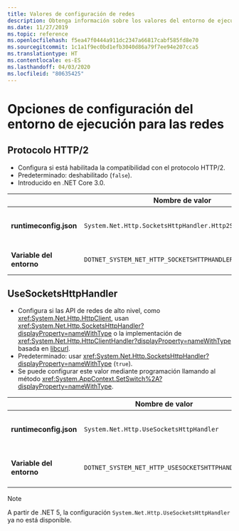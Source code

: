 ```yaml
---
title: Valores de configuración de redes
description: Obtenga información sobre los valores del entorno de ejecución que configuran las redes para las aplicaciones de .NET Core.
ms.date: 11/27/2019
ms.topic: reference
ms.openlocfilehash: f5ea47f0444a911dc2347a66817cabf585fd8e70
ms.sourcegitcommit: 1c1a1f9ec0bd1efb3040d86a79f7ee94e207cca5
ms.translationtype: HT
ms.contentlocale: es-ES
ms.lasthandoff: 04/03/2020
ms.locfileid: "80635425"
---
```

# <a name="run-time-configuration-options-for-networking"></a>Opciones de configuración del entorno de ejecución para las redes

## <a name="http2-protocol"></a>Protocolo HTTP/2

- Configura si está habilitada la compatibilidad con el protocolo HTTP/2.
- Predeterminado: deshabilitado (`false`).
- Introducido en .NET Core 3.0.

| | Nombre de valor | Valores |
| - | - | - |
| **runtimeconfig.json** | `System.Net.Http.SocketsHttpHandler.Http2Support` | `false`: deshabilitado.<br/>`true`: habilitado. |
| **Variable del entorno** | `DOTNET_SYSTEM_NET_HTTP_SOCKETSHTTPHANDLER_HTTP2SUPPORT` | `0`: deshabilitado.<br/>`1`: habilitado. |

## <a name="usesocketshttphandler"></a>UseSocketsHttpHandler

- Configura si las API de redes de alto nivel, como <xref:System.Net.Http.HttpClient>, usan <xref:System.Net.Http.SocketsHttpHandler?displayProperty=nameWithType> o la implementación de <xref:System.Net.Http.HttpClientHandler?displayProperty=nameWithType> basada en [libcurl](https://curl.haxx.se/libcurl/).
- Predeterminado: usar <xref:System.Net.Http.SocketsHttpHandler?displayProperty=nameWithType> (`true`).
- Se puede configurar este valor mediante programación llamando al método <xref:System.AppContext.SetSwitch%2A?displayProperty=nameWithType>.

| | Nombre de valor | Valores |
| - | - | - |
| **runtimeconfig.json** | `System.Net.Http.UseSocketsHttpHandler` | `true`: habilita el uso de <xref:System.Net.Http.SocketsHttpHandler>.<br/>`false`: habilita el uso de <xref:System.Net.Http.HttpClientHandler>. |
| **Variable del entorno** | `DOTNET_SYSTEM_NET_HTTP_USESOCKETSHTTPHANDLER` | `1`: habilita el uso de <xref:System.Net.Http.SocketsHttpHandler>.<br/>`0`: habilita el uso de <xref:System.Net.Http.HttpClientHandler>. |

> [!NOTE]
> A partir de .NET 5, la configuración `System.Net.Http.UseSocketsHttpHandler` ya no está disponible.
